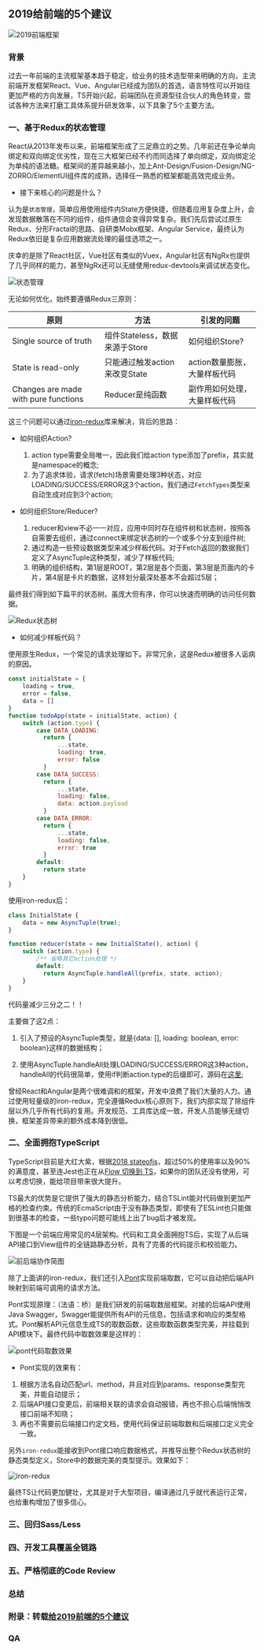 ## 2019给前端的5个建议

![2019前端框架](/asserts/2019-FE-framework.png)

### 背景

过去一年前端的主流框架基本趋于稳定，给业务的技术选型带来明确的方向，主流前端开发框架React、Vue、Angular已经成为团队的首选，语言特性可以开始往更加严格的方向发展，TS开始兴起，前端团队在资源型往合伙人的角色转变，尝试各种方法来打磨工具体系提升研发效率，以下具象了5个主要方法。

### 一、基于Redux的状态管理

React从2013年发布以来，前端框架形成了三足鼎立的之势。几年前还在争论单向绑定和双向绑定优劣性，现在三大框架已经不约而同选择了单向绑定，双向绑定沦为单纯的语法糖。框架间的差异越来越小，加上Ant-Design/Fusion-Design/NG-ZORRO/ElementUI组件库的成熟，选择任一熟悉的框架都能高效完成业务。

* 接下来核心的问题是什么？

认为是`状态管理`，简单应用使用组件内State方便快捷，但随着应用复杂度上升，会发现数据散落在不同的组件，组件通信会变得异常复杂。我们先后尝试过原生Redux、分形Fractal的思路、自研类Mobx框架、Angular Service，最终认为Redux依旧是复杂应用数据流处理的最佳选项之一。

庆幸的是除了React社区，Vue社区有类似的Vuex，Angular社区有NgRx也提供了几乎同样的能力，甚至NgRx还可以无缝使用redux-devtools来调试状态变化。

![状态管理](/asserts/redux-state.png)

无论如何优化，始终要遵循Redux三原则：

| 原则 | 方法 | 引发的问题 |
| ----- | ----- | ----- |
| Single source of truth | 组件Stateless，数据来源于Store | 如何组织Store? |
| State is read-only | 只能通过触发action来改变State | action数量膨胀，大量样板代码 |
| Changes are made with pure functions | Reducer是纯函数 | 副作用如何处理，大量样板代码 |

这三个问题可以通过[iron-redux](https://github.com/nefe/iron-redux)库来解决，背后的思路：

* 如何组织Action?

  1. action type需要全局唯一，因此我们给action type添加了prefix，其实就是namespace的概念;
  2. 为了追求体验，请求(fetch)场景需要处理3种状态，对应LOADING/SUCCESS/ERROR这3个action，我们通过`FetchTypes`类型来自动生成对应到3个action;

* 如何组织Store/Reducer?

  1. reducer和view不必一一对应，应用中同时存在组件树和状态树，按照各自需要去组织，通过connect来绑定状态树的一个或多个分支到组件树;
  2. 通过构造一些预设数据类型来减少样板代码。对于Fetch返回的数据我们定义了AsyncTuple这种类型，减少了样板代码;
  3. 明确的组织结构，第1层是ROOT，第2层是各个页面，第3层是页面内的卡片，第4层是卡片的数据，这样划分最深处基本不会超过5层；

最终我们得到如下扁平的状态树。虽庞大但有序，你可以快速而明确的访问任何数据。

![Redux状态树](/asserts/redux-status.gif)

* 如何减少样板代码？

使用原生Redux，一个常见的请求处理如下。非常冗余，这是Redux被很多人诟病的原因。

```js
const initialState = {
    loading = true,
    error = false,
    data = []
}
function todoApp(state = initialState, action) {
    switch (action.type) {
        case DATA_LOADING:
          return {
              ...state,
              loading: true,
              error: false
          }
        case DATA_SUCCESS:
          return {
              ...state,
              loading: false,
              data: action.payload
          }
        case DATA_ERROR:
          return {
              ...state,
              loading: false,
              error: true
          }
        default:
          return state
    }
}
```

使用iron-redux后：

```js
class InitialState {
    data = new AsyncTuple(true);
}

function reducer(state = new InitialState(), action) {
    switch (action.type) {
        /** 省略其它action处理 */
        default: 
          return AsyncTuple.handleAll(prefix, state, action);
    }
}
```

代码量减少三分之二！！

主要做了这2点：

1. 引入了预设的AsyncTuple类型，就是{data: [], loading: boolean, error: boolean}这样的数据结构；

2. 使用AsyncTuple.handleAll处理LOADING/SUCCESS/ERROR这3种action，handleAll的代码很简单，使用if判断action.type的后缀即可，源码在[这里](https://github.com/nefe/iron-redux/blob/master/index.ts#L288);

曾经React和Angular是两个很难调和的框架，开发中浪费了我们大量的人力。通过使用轻量级的iron-redux，完全遵循Redux核心原则下，我们内部实现了除组件层以外几乎所有代码的复用。开发规范、工具库达成一致，开发人员能够无缝切换，框架差异带来的额外成本降到很低。

### 二、全面拥抱TypeScript

TypeScript目前是大红大紫，根据[2018 stateofjs](https://2018.stateofjs.com/javascript-flavors/overview/)，超过50%的使用率以及90%的满意度，甚至连Jest也正在从[Flow 切换到 TS](https://github.com/facebook/jest/pull/7554)，如果你的团队还没有使用，可以考虑切换，能给项目带来很大提升。

TS最大的优势是它提供了强大的静态分析能力，结合TSLint能对代码做到更加严格的检查约束。传统的EcmaScript由于没有静态类型，即使有了ESLint也只能做到很基本的检查，一些typo问题可能线上出了bug后才被发现。

下图是一个前端应用常见的4层架构。代码和工具全面拥抱TS后，实现了从后端API接口到View组件的全链路静态分析，具有了完善的代码提示和校验能力。

![前后端协作简图](/asserts/front-backend-cooperation.png)

除了上面讲的iron-redux，我们还引入[Pont](https://github.com/alibaba/pont)实现前端取数，它可以自动把后端API映射到前端可调用的请求方法。

Pont实现原理：（法语：桥）是我们研发的前端取数层框架。对接的后端API使用Java Swagger，Swagger能提供所有API的元信息，包括请求和响应的类型格式。Pont解析API元信息生成TS的取数函数，这些取数函数类型完美，并挂载到API模块下。最终代码中取数效果是这样的：

![pont代码取数效果](/asserts/pont-getdata.png)

* Pont实现的效果有：

1. 根据方法名自动匹配url、method，并且对应到params、response类型完美，并能自动提示；
2. 后端API接口变更后，前端相关联的请求会自动报错，再也不担心后端悄悄改接口前端不知晓；
3. 再也不需要前后端接口约定文档，使用代码保证前端取数和后端接口定义完全一致。

另外`iron-redux`能接收到Pont接口响应数据格式，并推导出整个Redux状态树的静态类型定义，Store中的数据完美的类型提示。效果如下：

![iron-redux](/asserts/iron-redux.png)

最终TS让代码更加健壮，尤其是对于大型项目，编译通过几乎就代表运行正常，也给重构增加了很多信心。

### 三、回归Sass/Less

### 四、开发工具覆盖全链路

### 五、严格彻底的Code Review

### 总结

### 附录：转载[给2019前端的5个建议](https://zhuanlan.zhihu.com/p/55357377)

### QA